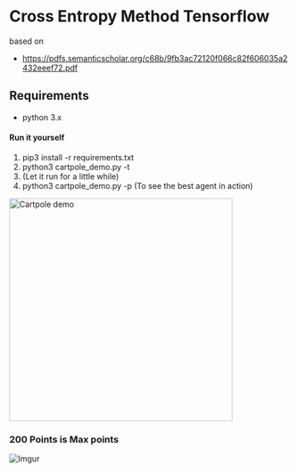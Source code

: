 
# Cross Entropy Method Tensorflow

based on
  * https://pdfs.semanticscholar.org/c68b/9fb3ac72120f066c82f606035a2432eeef72.pdf

## Requirements
  * python 3.x

#### Run it yourself
  1. pip3 install -r requirements.txt
  2. python3 cartpole\_demo.py -t
  3. (Let it run for a little while)
  4. python3 cartpole\_demo.py -p (To see the best agent in action)

<a href="https://giphy.com/gifs/3tF8hnRDznA14Dxesi"> <img width=400px src="https://media.giphy.com/media/3tF8hnRDznA14Dxesi/giphy.gif" title="Cartpole demo"/></a>

### 200 Points is Max points

![Imgur](https://i.imgur.com/c7LwPb0.png)




